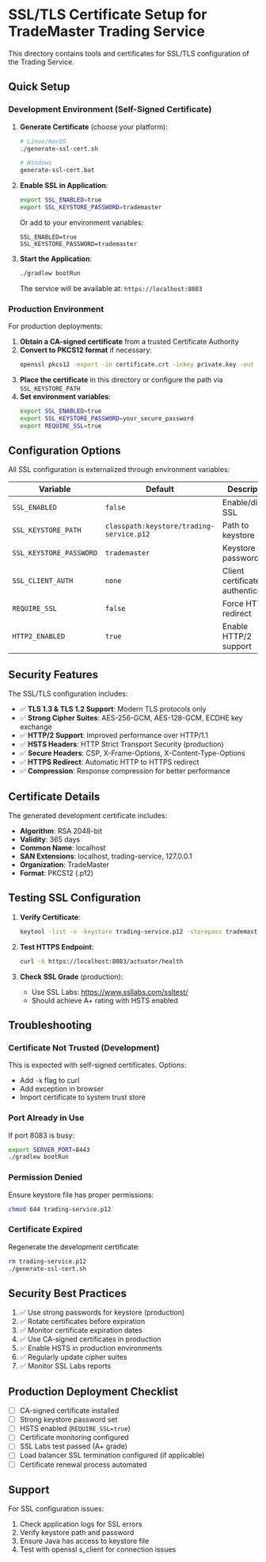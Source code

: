 # SSL/TLS Certificate Setup for TradeMaster Trading Service

This directory contains tools and certificates for SSL/TLS configuration of the Trading Service.

## Quick Setup

### Development Environment (Self-Signed Certificate)

1. **Generate Certificate** (choose your platform):
   ```bash
   # Linux/macOS
   ./generate-ssl-cert.sh
   
   # Windows
   generate-ssl-cert.bat
   ```

2. **Enable SSL in Application**:
   ```bash
   export SSL_ENABLED=true
   export SSL_KEYSTORE_PASSWORD=trademaster
   ```
   
   Or add to your environment variables:
   ```properties
   SSL_ENABLED=true
   SSL_KEYSTORE_PASSWORD=trademaster
   ```

3. **Start the Application**:
   ```bash
   ./gradlew bootRun
   ```
   
   The service will be available at: `https://localhost:8083`

### Production Environment

For production deployments:

1. **Obtain a CA-signed certificate** from a trusted Certificate Authority
2. **Convert to PKCS12 format** if necessary:
   ```bash
   openssl pkcs12 -export -in certificate.crt -inkey private.key -out trading-service.p12 -name trading-service
   ```
3. **Place the certificate** in this directory or configure the path via `SSL_KEYSTORE_PATH`
4. **Set environment variables**:
   ```bash
   export SSL_ENABLED=true
   export SSL_KEYSTORE_PASSWORD=your_secure_password
   export REQUIRE_SSL=true
   ```

## Configuration Options

All SSL configuration is externalized through environment variables:

| Variable | Default | Description |
|----------|---------|-------------|
| `SSL_ENABLED` | `false` | Enable/disable SSL |
| `SSL_KEYSTORE_PATH` | `classpath:keystore/trading-service.p12` | Path to keystore |
| `SSL_KEYSTORE_PASSWORD` | `trademaster` | Keystore password |
| `SSL_CLIENT_AUTH` | `none` | Client certificate authentication |
| `REQUIRE_SSL` | `false` | Force HTTPS redirect |
| `HTTP2_ENABLED` | `true` | Enable HTTP/2 support |

## Security Features

The SSL/TLS configuration includes:

- ✅ **TLS 1.3 & TLS 1.2 Support**: Modern TLS protocols only
- ✅ **Strong Cipher Suites**: AES-256-GCM, AES-128-GCM, ECDHE key exchange
- ✅ **HTTP/2 Support**: Improved performance over HTTP/1.1
- ✅ **HSTS Headers**: HTTP Strict Transport Security (production)
- ✅ **Secure Headers**: CSP, X-Frame-Options, X-Content-Type-Options
- ✅ **HTTPS Redirect**: Automatic HTTP to HTTPS redirect
- ✅ **Compression**: Response compression for better performance

## Certificate Details

The generated development certificate includes:

- **Algorithm**: RSA 2048-bit
- **Validity**: 365 days
- **Common Name**: localhost
- **SAN Extensions**: localhost, trading-service, 127.0.0.1
- **Organization**: TradeMaster
- **Format**: PKCS12 (.p12)

## Testing SSL Configuration

1. **Verify Certificate**:
   ```bash
   keytool -list -v -keystore trading-service.p12 -storepass trademaster
   ```

2. **Test HTTPS Endpoint**:
   ```bash
   curl -k https://localhost:8083/actuator/health
   ```

3. **Check SSL Grade** (production):
   - Use SSL Labs: https://www.ssllabs.com/ssltest/
   - Should achieve A+ rating with HSTS enabled

## Troubleshooting

### Certificate Not Trusted (Development)
This is expected with self-signed certificates. Options:
- Add `-k` flag to curl
- Add exception in browser
- Import certificate to system trust store

### Port Already in Use
If port 8083 is busy:
```bash
export SERVER_PORT=8443
./gradlew bootRun
```

### Permission Denied
Ensure keystore file has proper permissions:
```bash
chmod 644 trading-service.p12
```

### Certificate Expired
Regenerate the development certificate:
```bash
rm trading-service.p12
./generate-ssl-cert.sh
```

## Security Best Practices

1. ✅ Use strong passwords for keystore (production)
2. ✅ Rotate certificates before expiration
3. ✅ Monitor certificate expiration dates
4. ✅ Use CA-signed certificates in production
5. ✅ Enable HSTS in production environments
6. ✅ Regularly update cipher suites
7. ✅ Monitor SSL Labs reports

## Production Deployment Checklist

- [ ] CA-signed certificate installed
- [ ] Strong keystore password set
- [ ] HSTS enabled (`REQUIRE_SSL=true`)
- [ ] Certificate monitoring configured
- [ ] SSL Labs test passed (A+ grade)
- [ ] Load balancer SSL termination configured (if applicable)
- [ ] Certificate renewal process automated

## Support

For SSL configuration issues:
1. Check application logs for SSL errors
2. Verify keystore path and password
3. Ensure Java has access to keystore file
4. Test with openssl s_client for connection issues